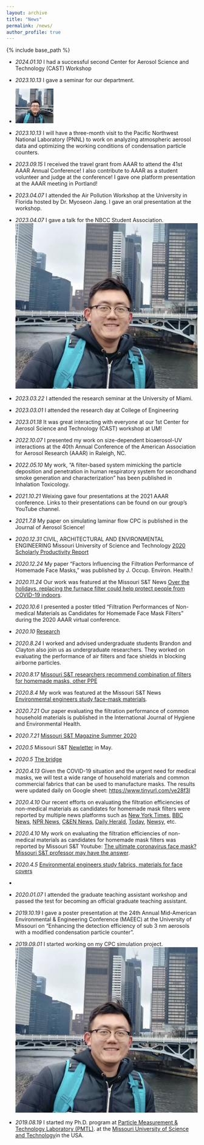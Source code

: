 ```yaml
---
layout: archive
title: "News"
permalink: /news/
author_profile: true
---
```


{% include base_path %}

- *2024.01.10* I had a successful second Center for Aerosol Science and Technology (CAST) Workshop

- *2023.10.13* I gave a seminar for our department.
- <img src="/images/weixing_photo_3.jpg" alt="Example Image" width="100" /> <!-- Adjust width as needed -->

- *2023.10.13* I will have a three-month visit to the Pacific Northwest National Laboratory (PNNL) to work on analyzing atmospheric aerosol data and optimizing the working conditions of condensation particle counters.

- *2023.09.15* I received the travel grant from AAAR to attend the 41st AAAR Annual Conference! I also contribute to AAAR as a student volunteer and judge at the conference! I gave one platform presentation at the AAAR meeting in Portland! 

- *2023.04.07* I attended the Air Pollution Workshop at the University in Florida hosted by Dr. Myoseon Jang. I gave an oral presentation at the workshop.

- *2023.04.07* I gave a talk for the NBCC Student Association.
    ![Example Image](/images/weixing_photo_3.jpg) 

- *2023.03.22* I attended the research seminar at the University of Miami.

- *2023.03.01* I attended the research day at College of Engineering

- *2023.01.18* It was great interacting with everyone at our 1st Center for Aerosol Science and Technology (CAST) workshop at UM! 

- *2022.10.07* I presented my work on size-dependent bioaerosol-UV interactions at the 40th Annual Conference of the American Association for Aerosol Research (AAAR) in Raleigh, NC.

- *2022.05.10* My work, “A filter-based system mimicking the particle deposition and penetration in human respiratory system for secondhand smoke generation and characterization” has been published in Inhalation Toxicology.

- *2021.10.21* Weixing gave four presentations at the 2021 AAAR conference. Links to their presentations can be found on our group’s YouTube channel.

- *2021.7.8* My paper on simulating laminar flow CPC is published in the Journal of Aerosol Science!
  
- *2020.12.31* CIVIL, ARCHITECTURAL AND ENVIRONMENTAL ENGINEERING Missouri University of Science and Technology [2020 Scholarly Productivity Report](https://scholarsmine.mst.edu/cgi/viewcontent.cgi?article=1008&context=care-scholarly_productivity_reports)

- *2020.12.24* My paper “Factors Influencing the Filtration Performance of Homemade Face Masks,” was published by  J. Occup. Environ. Health.!
  
- *2020.11.24* Our work was featured at the Missouri S&T News [Over the holidays, replacing the furnace filter could help protect people from COVID-19 indoors](https://news.mst.edu/2020/11/over-the-holidays-replacing-the-furnace-filter-could-help-protect-people-from-covid-19-indoors/).
  
- *2020.10.6* I presented a poster titled “Filtration Performances of Non-medical Materials as Candidates for Homemade Face Mask Filters” during the 2020 AAAR virtual conference.
  
- *2020.10* [Research](https://research.mst.edu/media/research/research/documents/researchmagazine/reSearch_2020_web.pdf)
  
- *2020.8.24* I worked and advised undergraduate students Brandon and Clayton also join us as undergraduate researchers. They worked on evaluating the performance of air filters and face shields in blocking airborne particles.
  
- *2020.8.17* [Missouri S&T researchers recommend combination of filters for homemade masks, other PPE](https://news.mst.edu/2020/08/missouri-st-researchers-recommend-combination-of-filters-for-homemade-masks-other-ppe/)
  
- *2020.8.4* My work was featured at the Missouri S&T News [Environmental engineers study face-mask materials](https://magazine.mst.edu/2020/08/environmental-engineers-study-face-mask-materials/).
  
- *2020.7.21* Our paper evaluating the filtration performance of common household materials is published in the International Journal of Hygiene and Environmental Health.
  
- *2020.7.21* [Missouri S&T Magazine Summer 2020](https://scholarsmine.mst.edu/cgi/viewcontent.cgi?article=1063&context=alumni-magazine)
  
- *2020.5* Missouri S&T [Newletter](https://massemail.mst.edu/w/lJ3oD6pjEyXqU6Q16vSTzg) in May.
  
- *2020.5* [The bridge](https://care.mst.edu/media/academic/care/documents/bridge/The%20Bridge_Spring%202020.pdf)
  
- *2020.4.13* Given the COVID-19 situation and the urgent need for medical masks, we will test a wide range of household materials and common commercial fabrics that can be used to manufacture masks. The results were updated daily on Google sheet: https://www.tinyurl.com/ve28f3l

- *2020.4.10* Our recent efforts on evaluating the filtration efficiencies of non-medical materials as candidates for homemade mask filters were reported by multiple news platforms such as [New York Times](https://www.nytimes.com/article/coronavirus-homemade-mask-material-DIY-face-mask-ppe.html), [BBC News](https://www.bbc.com/future/article/20200504-coronavirus-what-is-the-best-kind-of-face-mask), [NPR News](https://www.npr.org/sections/goatsandsoda/2020/04/22/840146830/adding-a-nylon-stocking-layer-could-boost-protection-from-cloth-masks-study-find), [C&EN News](https://cen.acs.org/materials/Scientists-take-closer-look-materials/98/i25), [Daily Herald](https://www.dailyherald.com/news/20200407/what-makes-for-a-good-homemade-face-mask/), [Today](https://www.today.com/style/what-type-fabric-best-face-masks-t179615), [Newsy](https://scrippsnews.com/stories/which-diy-masks-actually-work/), etc.

- *2020.4.10* My work on evaluating the filtration efficiencies of non-medical materials as candidates for homemade mask filters was reported by Missouri S&T Youtube: [The ultimate coronavirus face mask? Missouri S&T professor may have the answer](https://www.youtube.com/watch?v=xhckSGPT9Rg&t=1s).
  
- *2020.4.5* [Environmental engineers study fabrics, materials for face covers](https://news.mst.edu/2020/04/environmental-engineers-study-fabrics-materials-for-face-covers/)
- 
- *2020.01.07* I attended the graduate teaching assistant workshop and passed the test for becoming an official graduate teaching assistant.

- *2019.10.19* I gave a poster presentation at the 24th Annual Mid-American Environmental & Engineering Conference (MAEEC) at the University of Missouri on “Enhancing the detection efficiency of sub 3 nm aerosols with a modified condensation particle counter”.

- *2019.09.01* I started working on my CPC simulation project.![Example Image](/images/weixing_photo_3.jpg "This is an example image")
  
- *2019.08.19* I started my Ph.D. program at [Particle Measurement & Technology Laboratory (PMTL)](https://pmtl.coe.miami.edu/index.html). at the [Missouri University of Science and Technology](https://www.mst.edu/)in the USA.
